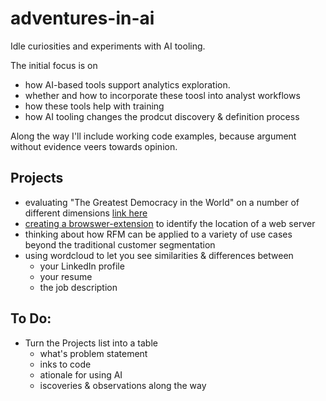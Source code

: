 # adventures-in-ai
Idle curiosities and experiments with AI tooling.

The initial focus is on
* how AI-based tools support analytics exploration.
* whether and how to incorporate these toosl into analyst workflows
* how these tools help with training
* how AI tooling changes the prodcut discovery & definition process

Along the way I'll include working code examples, because argument without evidence veers towards opinion.

## Projects
* evaluating "The Greatest Democracy in the World" on a number of different dimensions [link here](greatest-democracy/README.md)
* [creating a browswer-extension](server-location/README.md) to identify the location of a web server
* thinking about how RFM can be applied to a variety of use cases beyond the traditional customer segmentation
* using wordcloud to let you see similarities & differences between
    * your LinkedIn profile
    * your resume
    * the job description

## To Do:

* Turn the Projects list into a table
    * what's problem statement
    * inks to code
    * ationale for using AI
    * iscoveries & observations along the way



